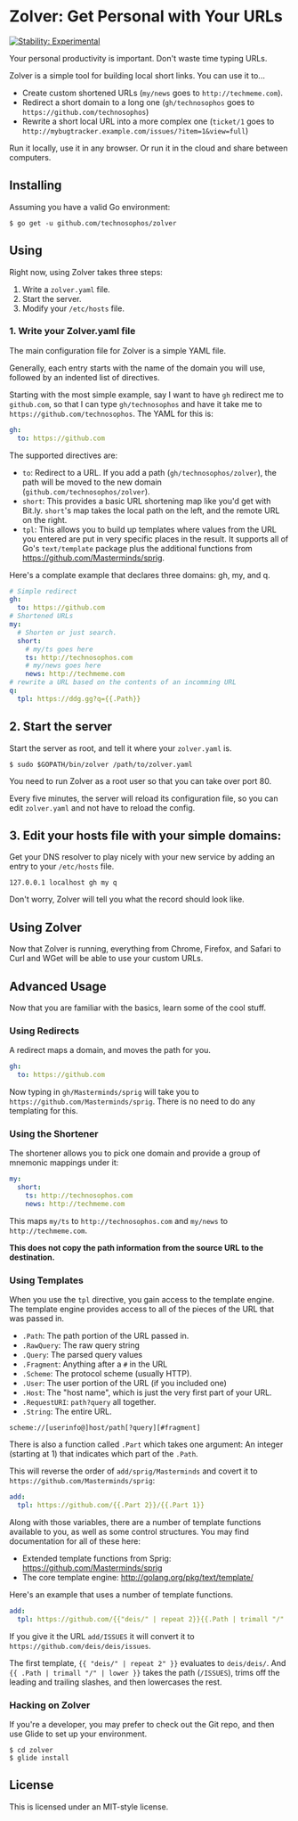 # Zolver: Get Personal with Your URLs
[![Stability: Experimental](https://masterminds.github.io/stability/experimental.svg)](https://masterminds.github.io/stability/experimental.html)


Your personal productivity is important. Don't waste time typing URLs.

Zolver is a simple tool for building local short links. You can use it
to...

- Create custom shortened URLs (`my/news` goes to `http://techmeme.com`).
- Redirect a short domain to a long one (`gh/technosophos` goes to
  `https://github.com/technosophos`)
- Rewrite a short local URL into a more complex one (`ticket/1` goes to
  `http://mybugtracker.example.com/issues/?item=1&view=full`)

Run it locally, use it in any browser. Or run it in the cloud and share
between computers.

## Installing

Assuming you have a valid Go environment:

```
$ go get -u github.com/technosophos/zolver
```

## Using

Right now, using Zolver takes three steps:

1. Write a `zolver.yaml` file.
2. Start the server.
3. Modify your `/etc/hosts` file.

### 1. Write your Zolver.yaml file

The main configuration file for Zolver is a simple YAML file.

Generally, each entry starts with the name of the domain you will use,
followed by an indented list of directives.

Starting with the most simple example, say I want to have `gh` redirect
me to `github.com`, so that I can type `gh/technosophos` and have it
take me to `https://github.com/technosophos`. The YAML for this is:

```yaml
gh:
  to: https://github.com
```

The supported directives are:

* `to`: Redirect to a URL. If you add a path (`gh/technosophos/zolver`),
  the path will be moved to the new domain
  (`github.com/technosophos/zolver`).
* `short`: This provides a basic URL shortening map like you'd get with
  Bit.ly. `short`'s map takes the local path on the left, and the remote
  URL on the right.
* `tpl`: This allows you to build up templates where values from the URL
  you entered are put in very specific places in the result. It
  supports all of Go's `text/template` package plus the additional
  functions from https://github.com/Masterminds/sprig.

Here's a complate example that declares three domains: gh, my, and q.

```yaml
# Simple redirect
gh:
  to: https://github.com
# Shortened URLs
my:
  # Shorten or just search.
  short:
    # my/ts goes here
    ts: http://technosophos.com
    # my/news goes here
    news: http://techmeme.com
# rewrite a URL based on the contents of an incomming URL
q:
  tpl: https://ddg.gg?q={{.Path}}
```

## 2. Start the server

Start the server as root, and tell it where your `zolver.yaml` is.

```
$ sudo $GOPATH/bin/zolver /path/to/zolver.yaml
```

You need to run Zolver as a root user so that you can take over port 80.

Every five minutes, the server will reload its configuration file, so
you can edit `zolver.yaml` and not have to reload the config.

## 3. Edit your hosts file with your simple domains:

Get your DNS resolver to play nicely with your new service by adding
an entry to your `/etc/hosts` file.

```
127.0.0.1 localhost gh my q
```

Don't worry, Zolver will tell you what the record should look like.

## Using Zolver

Now that Zolver is running, everything from Chrome, Firefox, and Safari
to Curl and WGet will be able to use your custom URLs.

## Advanced Usage

Now that you are familiar with the basics, learn some of the cool stuff.

### Using Redirects

A redirect maps a domain, and moves the path for you.

```yaml
gh:
  to: https://github.com
```

Now typing in `gh/Masterminds/sprig` will take you to
`https://github.com/Masterminds/sprig`. There is no need to do any
templating for this.

### Using the Shortener

The shortener allows you to pick one domain and provide a group of
mnemonic mappings under it:

```yaml
my:
  short:
    ts: http://technosophos.com
    news: http://techmeme.com
```

This maps `my/ts` to `http://technosophos.com` and `my/news` to
`http://techmeme.com`.

**This does not copy the path information from the source URL to the
destination.**

### Using Templates

When you use the `tpl` directive, you gain access to the template
engine. The template engine provides access to all of the pieces of the
URL that was passed in.

* `.Path`: The path portion of the URL passed in.
* `.RawQuery`: The raw query string
* `.Query`: The parsed query values
* `.Fragment`: Anything after a `#` in the URL
* `.Scheme`: The protocol scheme (usually HTTP).
* `.User`: The user portion of the URL (if you included one)
* `.Host`: The "host name", which is just the very first part of your
  URL.
* `.RequestURI`: `path?query` all together.
* `.String`: The entire URL.

```
scheme://[userinfo@]host/path[?query][#fragment]
```

There is also a function called `.Part` which takes one argument: An
integer (starting at 1) that indicates which part of the `.Path`.

This will reverse the order of `add/sprig/Masterminds` and covert it to
`https://github.com/Masterminds/sprig`:

```yaml
add:
  tpl: https://github.com/{{.Part 2}}/{{.Part 1}}
```

Along with those variables, there are a number of template functions
available to you, as well as some control structures. You may find
documentation for all of these here:

* Extended template functions from Sprig: https://github.com/Masterminds/sprig
* The core template engine: http://golang.org/pkg/text/template/

Here's an example that uses a number of template functions.

```yaml
add:
  tpl: https://github.com/{{"deis/" | repeat 2}}{{.Path | trimall "/" | lower}}
```

If you give it the URL `add/ISSUES` it will convert it to
`https://github.com/deis/deis/issues`.

The first template, `{{ "deis/" | repeat 2" }}` evaluates to
`deis/deis/`. And `{{ .Path | trimall "/" | lower }}` takes the path
(`/ISSUES`), trims off the leading and trailing slashes, and then
lowercases the rest.

### Hacking on Zolver

If you're a developer, you may prefer to check out the Git repo, and
then use Glide to set up your environment.

```
$ cd zolver
$ glide install
```

## License

This is licensed under an MIT-style license.
